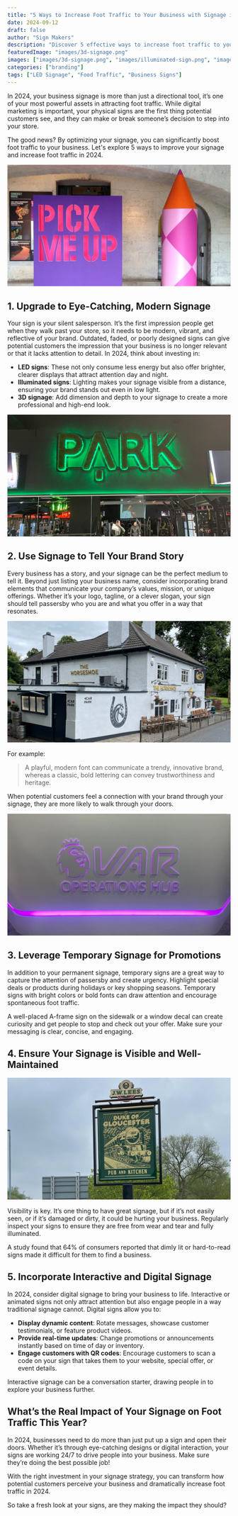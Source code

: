 ```yaml
---
title: "5 Ways to Increase Foot Traffic to Your Business with Signage in 2024"
date: 2024-09-12
draft: false
author: "Sign Makers"
description: "Discover 5 effective ways to increase foot traffic to your business with impactful signage in 2024. Learn how modern, well-maintained, and interactive signs can attract more customers and boost your brand visibility."
featuredImage: "images/3d-signage.png"
images: ["images/3d-signage.png", "images/illuminated-sign.png", "images/led-signage-for-the-park.png", "images/overall-branding-for-foot-trafic.png", "images/promotional-signage.png"]
categories: ["branding"]
tags: ["LED Signage", "Food Traffic", "Business Signs"]
---
```


In 2024, your business signage is more than just a directional tool, it’s one of your most powerful assets in attracting foot traffic. While digital marketing is important, your physical signs are the first thing potential customers see, and they can make or break someone’s decision to step into your store.

The good news? By optimizing your signage, you can significantly boost foot traffic to your business.
Let's explore 5 ways to improve your signage and increase foot traffic in 2024.

![3d signage for visibility](images/3d-signage.png)

## 1. Upgrade to Eye-Catching, Modern Signage

Your sign is your silent salesperson. It’s the first impression people get when they walk past your store, so it needs to be modern, vibrant, and reflective of your brand. Outdated, faded, or poorly designed signs can give potential customers the impression that your business is no longer relevant or that it lacks attention to detail.
In 2024, think about investing in:

- **LED signs**: These not only consume less energy but also offer brighter, clearer displays that attract attention day and night.
- **Illuminated signs**: Lighting makes your signage visible from a distance, ensuring your brand stands out even in low light.
- **3D signage**: Add dimension and depth to your signage to create a more professional and high-end look.

![Led Signage for the park by the Sign Makers](images/led-signage-for-the-park.png)


## 2. Use Signage to Tell Your Brand Story
Every business has a story, and your signage can be the perfect medium to tell it. Beyond just listing your business name, consider incorporating brand elements that communicate your company’s values, mission, or unique offerings. Whether it’s your logo, tagline, or a clever slogan, your sign should tell passersby who you are and what you offer in a way that resonates.

![The horse shoe branding done by Sign Makers](images/overall-branding-for-foot-trafic.png)

For example:

> A playful, modern font can communicate a trendy, innovative brand, whereas a classic, bold lettering can convey trustworthiness and heritage.

When potential customers feel a connection with your brand through your signage, they are more likely to walk through your doors.

![PremierLeague VAR room illuminated sign installed and crafted by sign makers](images/illuminated-sign.png)


## 3. Leverage Temporary Signage for Promotions

In addition to your permanent signage, temporary signs are a great way to capture the attention of passersby and create urgency. Highlight special deals or products during holidays or key shopping seasons. Temporary signs with bright colors or bold fonts can draw attention and encourage spontaneous foot traffic.

A well-placed A-frame sign on the sidewalk or a window decal can create curiosity and get people to stop and check out your offer. Make sure your messaging is clear, concise, and engaging.

## 4. Ensure Your Signage is Visible and Well-Maintained

![Promitional signage design](images/promotional-signage.png)

Visibility is key. It’s one thing to have great signage, but if it’s not easily seen, or if it’s damaged or dirty, it could be hurting your business. Regularly inspect your signs to ensure they are free from wear and tear and fully illuminated.

A study found that 64% of consumers reported that dimly lit or hard-to-read signs made it difficult for them to find a business.

## 5. Incorporate Interactive and Digital Signage

In 2024, consider digital signage to bring your business to life. Interactive or animated signs not only attract 
attention but also engage people in a way traditional signage cannot. Digital signs allow you to:

- **Display dynamic content**: Rotate messages, showcase customer testimonials, or feature product videos.
- **Provide real-time updates**: Change promotions or announcements instantly based on time of day or inventory.
- **Engage customers with QR codes**: Encourage customers to scan a code on your sign that takes them to your website, special offer, or event details.

Interactive signage can be a conversation starter, drawing people in to explore your business further.

## What’s the Real Impact of Your Signage on Foot Traffic This Year?

In 2024, businesses need to do more than just put up a sign and open their doors. Whether it’s through eye-catching designs or digital interaction, your signs are working 24/7 to drive people into your business. Make sure they’re doing 
the best possible job!

With the right investment in your signage strategy, you can transform how potential customers perceive your business and dramatically increase foot traffic in 2024.

So take a fresh look at your signs, are they making the impact they should?